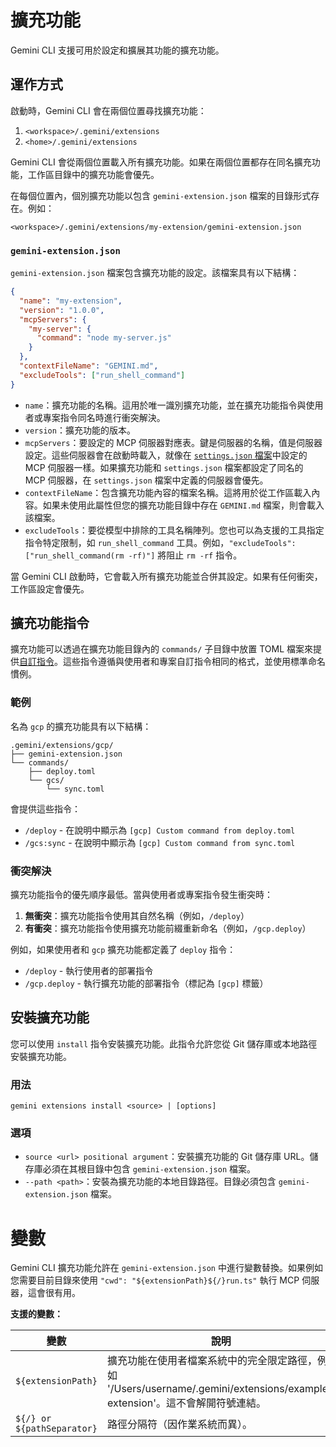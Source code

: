 # 擴充功能

Gemini CLI 支援可用於設定和擴展其功能的擴充功能。

## 運作方式

啟動時，Gemini CLI 會在兩個位置尋找擴充功能：

1.  `<workspace>/.gemini/extensions`
2.  `<home>/.gemini/extensions`

Gemini CLI 會從兩個位置載入所有擴充功能。如果在兩個位置都存在同名擴充功能，工作區目錄中的擴充功能會優先。

在每個位置內，個別擴充功能以包含 `gemini-extension.json` 檔案的目錄形式存在。例如：

`<workspace>/.gemini/extensions/my-extension/gemini-extension.json`

### `gemini-extension.json`

`gemini-extension.json` 檔案包含擴充功能的設定。該檔案具有以下結構：

```json
{
  "name": "my-extension",
  "version": "1.0.0",
  "mcpServers": {
    "my-server": {
      "command": "node my-server.js"
    }
  },
  "contextFileName": "GEMINI.md",
  "excludeTools": ["run_shell_command"]
}
```

- `name`：擴充功能的名稱。這用於唯一識別擴充功能，並在擴充功能指令與使用者或專案指令同名時進行衝突解決。
- `version`：擴充功能的版本。
- `mcpServers`：要設定的 MCP 伺服器對應表。鍵是伺服器的名稱，值是伺服器設定。這些伺服器會在啟動時載入，就像在 [`settings.json` 檔案](./cli/configuration.md)中設定的 MCP 伺服器一樣。如果擴充功能和 `settings.json` 檔案都設定了同名的 MCP 伺服器，在 `settings.json` 檔案中定義的伺服器會優先。
- `contextFileName`：包含擴充功能內容的檔案名稱。這將用於從工作區載入內容。如果未使用此屬性但您的擴充功能目錄中存在 `GEMINI.md` 檔案，則會載入該檔案。
- `excludeTools`：要從模型中排除的工具名稱陣列。您也可以為支援的工具指定指令特定限制，如 `run_shell_command` 工具。例如，`"excludeTools": ["run_shell_command(rm -rf)"]` 將阻止 `rm -rf` 指令。

當 Gemini CLI 啟動時，它會載入所有擴充功能並合併其設定。如果有任何衝突，工作區設定會優先。

## 擴充功能指令

擴充功能可以透過在擴充功能目錄內的 `commands/` 子目錄中放置 TOML 檔案來提供[自訂指令](./cli/commands.md#custom-commands)。這些指令遵循與使用者和專案自訂指令相同的格式，並使用標準命名慣例。

### 範例

名為 `gcp` 的擴充功能具有以下結構：

```
.gemini/extensions/gcp/
├── gemini-extension.json
└── commands/
    ├── deploy.toml
    └── gcs/
        └── sync.toml
```

會提供這些指令：

- `/deploy` - 在說明中顯示為 `[gcp] Custom command from deploy.toml`
- `/gcs:sync` - 在說明中顯示為 `[gcp] Custom command from sync.toml`

### 衝突解決

擴充功能指令的優先順序最低。當與使用者或專案指令發生衝突時：

1. **無衝突**：擴充功能指令使用其自然名稱（例如，`/deploy`）
2. **有衝突**：擴充功能指令使用擴充功能前綴重新命名（例如，`/gcp.deploy`）

例如，如果使用者和 `gcp` 擴充功能都定義了 `deploy` 指令：

- `/deploy` - 執行使用者的部署指令
- `/gcp.deploy` - 執行擴充功能的部署指令（標記為 `[gcp]` 標籤）

## 安裝擴充功能

您可以使用 `install` 指令安裝擴充功能。此指令允許您從 Git 儲存庫或本地路徑安裝擴充功能。

### 用法

`gemini extensions install <source> | [options]`

### 選項

- `source <url> positional argument`：安裝擴充功能的 Git 儲存庫 URL。儲存庫必須在其根目錄中包含 `gemini-extension.json` 檔案。
- `--path <path>`：安裝為擴充功能的本地目錄路徑。目錄必須包含 `gemini-extension.json` 檔案。

# 變數

Gemini CLI 擴充功能允許在 `gemini-extension.json` 中進行變數替換。如果例如您需要目前目錄來使用 `"cwd": "${extensionPath}${/}run.ts"` 執行 MCP 伺服器，這會很有用。

**支援的變數：**

| 變數                       | 說明                                                                                                                                                        |
| -------------------------- | ----------------------------------------------------------------------------------------------------------------------------------------------------------- |
| `${extensionPath}`         | 擴充功能在使用者檔案系統中的完全限定路徑，例如 '/Users/username/.gemini/extensions/example-extension'。這不會解開符號連結。                                 |
| `${/} or ${pathSeparator}` | 路徑分隔符（因作業系統而異）。                                                                                                                               |

